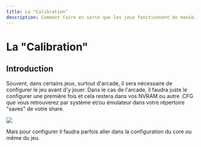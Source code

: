 ```yaml
---
title: La "Calibration"
description: Comment faire en sorte que les jeux fonctionnent de manière plus optimale ?!
---
```


# La "Calibration"

## Introduction

Souvent, dans certains jeux, surtout d'arcade, il sera nécessaire de configurer le jeu avant d'y jouer. Dans le cas de l'arcade, il faudra juste le configurer une première fois et cela restera dans vos NVRAM ou autre .CFG que vous retrouverez par système et/ou émulateur dans votre répertoire "saves" de votre share.

![](https://gblobscdn.gitbook.com/assets%2F-LzWj9p28FD5y9arPHmj%2F-MO7jBuBXxV-pSGiuaYY%2F-MO7k1B-QqlR1-5opij1%2Fimage.png?alt=media&token=360f7a71-b967-4a8e-9a24-083b42ec3bc1)

Mais pour configurer il faudra parfois aller dans la configuration du core ou même du jeu.

